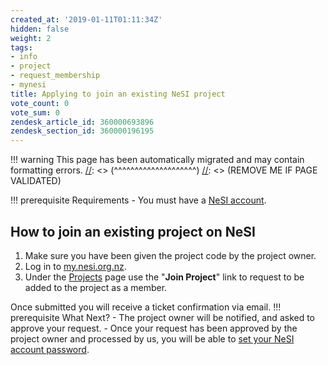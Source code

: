 ```yaml
---
created_at: '2019-01-11T01:11:34Z'
hidden: false
weight: 2
tags:
- info
- project
- request_membership
- mynesi
title: Applying to join an existing NeSI project
vote_count: 0
vote_sum: 0
zendesk_article_id: 360000693896
zendesk_section_id: 360000196195
---
```




[//]: <> (REMOVE ME IF PAGE VALIDATED)
[//]: <> (vvvvvvvvvvvvvvvvvvvv)
!!! warning
    This page has been automatically migrated and may contain formatting errors.
[//]: <> (^^^^^^^^^^^^^^^^^^^^)
[//]: <> (REMOVE ME IF PAGE VALIDATED)

!!! prerequisite Requirements
     -   You must have a [NeSI
         account](../../Getting_Started/Accounts-Projects_and_Allocations/Creating_a_NeSI_Account_Profile.md).

## How to join an existing project on NeSI

1.  Make sure you have been given the project code by the project owner.
2.  Log in to [my.nesi.org.nz](https://my.nesi.org.nz/).
3.  Under the [Projects](https://my.nesi.org.nz/projects/join) page use
    the "**Join Project**" link to request to be added to the project as
    a member.

Once submitted you will receive a ticket confirmation via email.
!!! prerequisite What Next?
     -   The project owner will be notified, and asked to approve your
         request.
     -   Once your request has been approved by the project owner and
         processed by us, you will be able to [set your NeSI account
         password](../../Getting_Started/Accessing_the_HPCs/Setting_Up_and_Resetting_Your_Password.md).
